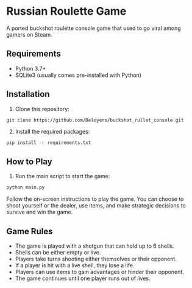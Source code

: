# Russian Roulette Game

A ported buckshot roulette console game that used to go viral among gamers on Steam.

## Requirements

- Python 3.7+
- SQLite3 (usually comes pre-installed with Python)

## Installation

1. Clone this repository:

```bach
git clone https://github.com/Deloyers/buckshot_rullet_console.git
```

2. Install the required packages:

```bash
pip install -r requirements.txt
```

## How to Play

1. Run the main script to start the game:

```bash
python main.py
```

Follow the on-screen instructions to play the game. You can choose to shoot yourself or the dealer, use items, and make strategic decisions to survive and win the game.

## Game Rules

- The game is played with a shotgun that can hold up to 6 shells.
- Shells can be either empty or live.
- Players take turns shooting either themselves or their opponent.
- If a player is hit with a live shell, they lose a life.
- Players can use items to gain advantages or hinder their opponent.
- The game continues until one player runs out of lives.
